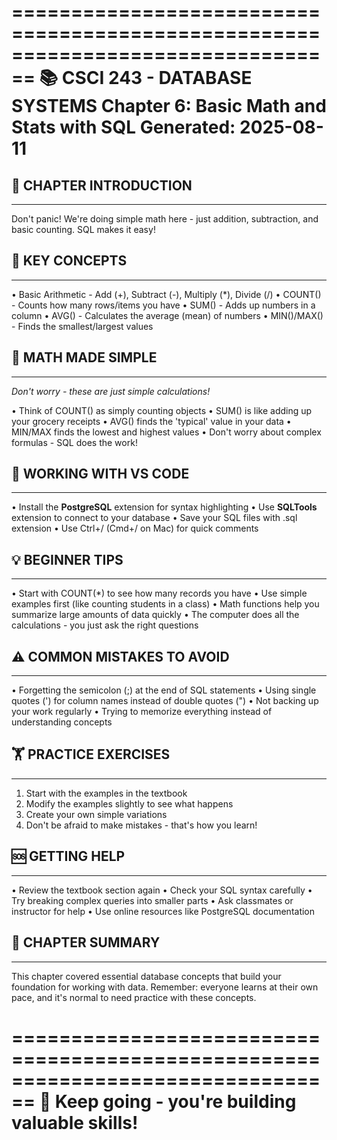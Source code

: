 ================================================================================
📚 CSCI 243 - DATABASE SYSTEMS
Chapter 6: Basic Math and Stats with SQL
Generated: 2025-08-11
================================================================================

## 🎯 CHAPTER INTRODUCTION
----------------------------------------
Don't panic! We're doing simple math here - just addition, subtraction, and
basic counting. SQL makes it easy!

## 🔑 KEY CONCEPTS
----------------------------------------
• Basic Arithmetic - Add (+), Subtract (-), Multiply (*), Divide (/)
• COUNT() - Counts how many rows/items you have
• SUM() - Adds up numbers in a column
• AVG() - Calculates the average (mean) of numbers
• MIN()/MAX() - Finds the smallest/largest values

## 🧮 MATH MADE SIMPLE
----------------------------------------
*Don't worry - these are just simple calculations!*

• Think of COUNT() as simply counting objects
• SUM() is like adding up your grocery receipts
• AVG() finds the 'typical' value in your data
• MIN/MAX finds the lowest and highest values
• Don't worry about complex formulas - SQL does the work!

## 🔧 WORKING WITH VS CODE
----------------------------------------
• Install the **PostgreSQL** extension for syntax highlighting
• Use **SQLTools** extension to connect to your database
• Save your SQL files with .sql extension
• Use Ctrl+/ (Cmd+/ on Mac) for quick comments

## 💡 BEGINNER TIPS
----------------------------------------
• Start with COUNT(*) to see how many records you have
• Use simple examples first (like counting students in a class)
• Math functions help you summarize large amounts of data quickly
• The computer does all the calculations - you just ask the right questions

## ⚠️ COMMON MISTAKES TO AVOID
----------------------------------------
• Forgetting the semicolon (;) at the end of SQL statements
• Using single quotes (') for column names instead of double quotes (")
• Not backing up your work regularly
• Trying to memorize everything instead of understanding concepts

## 🏋️ PRACTICE EXERCISES
----------------------------------------
1. Start with the examples in the textbook
2. Modify the examples slightly to see what happens
3. Create your own simple variations
4. Don't be afraid to make mistakes - that's how you learn!

## 🆘 GETTING HELP
----------------------------------------
• Review the textbook section again
• Check your SQL syntax carefully
• Try breaking complex queries into smaller parts
• Ask classmates or instructor for help
• Use online resources like PostgreSQL documentation

## 📝 CHAPTER SUMMARY
----------------------------------------
This chapter covered essential database concepts that build your foundation
for working with data. Remember: everyone learns at their own pace, and
it's normal to need practice with these concepts.

================================================================================
🎉 Keep going - you're building valuable skills!
================================================================================